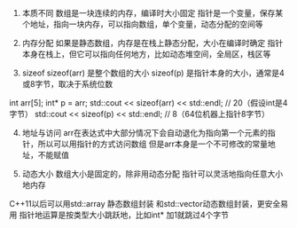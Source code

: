 1. 本质不同
数组是一块连续的内存，编译时大小固定
指针是一个变量，保存某个地址，指向一块内存，可以指向数组，单个变量，动态分配的空间等

2. 内存分配
如果是静态数组，内存是在栈上静态分配，大小在编译时确定
指针本身在栈上，但它可以指向任何地方，比如动态堆空间，全局区，栈区等

3. sizeof
sizeof(arr) 是整个数组的大小
sizeof(p) 是指针本身的大小，通常是4或8字节，取决于系统位数

int arr[5];
int* p = arr;
std::cout << sizeof(arr) << std::endl; // 20（假设int是4字节）
std::cout << sizeof(p) << std::endl;   // 8（64位机器上指针8字节）

4. 地址与访问
arr在表达式中大部分情况下会自动退化为指向第一个元素的指针，所以可以用指针的方式访问数组
但是arr本身是一个不可修改的常量地址，不能赋值


5. 动态大小
数组大小是固定的，除非用动态分配
指针可以灵活地指向任意大小地内存


C++11以后可以用std::array 静态数组封装 和std::vector动态数组封装，更安全易用
指针地运算是按类型大小跳跃地，比如int* 加1就跳过4个字节

